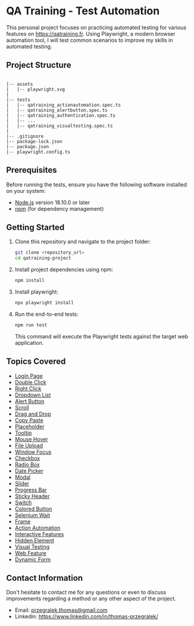 # QA Training - Test Automation

This personal project focuses on practicing automated testing for various features on https://qatraining.fr. Using Playwright, a modern browser automation tool, I will test common scenarios to improve my skills in automated testing.

## Project Structure

```

|-- assets
|   |-- playwright.svg
|
|-- tests
|   |-- qatraining_actionautomation.spec.ts
|   |-- qatraining_alertbutton.spec.ts
|   |-- qatraining_authentication.spec.ts
|   |-- ...
|   |-- qatraining_visualtesting.spec.ts
|
|-- .gitignore
|-- package-lock.json
|-- package.json
|-- playwright.config.ts

```

## Prerequisites

Before running the tests, ensure you have the following software installed on your system:

- [Node.js](https://nodejs.org/) version 18.10.0 or later
- [npm](https://www.npmjs.com/) (for dependency management)

## Getting Started

1. Clone this repository and navigate to the project folder:

    ```sh
    git clone <repository_url>
    cd qatraining-project
    ```

2. Install project dependencies using npm:

    ```sh
    npm install
    ```

3. Install playwright:

    ```sh
    npx playwright install
    ```    

4. Run the end-to-end tests:

    ```sh
    npm run test
    ```

   This command will execute the Playwright tests against the target web application.

## Topics Covered

- [Login Page](https://qatraining.fr/pages/features/login.html)
- [Double Click](https://qatraining.fr/pages/features/double-click.html)
- [Right Click](https://qatraining.fr/pages/features/right-click.html)
- [Dropdown List](https://qatraining.fr/pages/features/dropdown.html)
- [Alert Button](https://qatraining.fr/pages/features/alert-button.html)
- [Scroll](https://qatraining.fr/pages/features/scroll.html)
- [Drag and Drop](https://qatraining.fr/pages/features/drag-drop.html)
- [Copy Paste](https://qatraining.fr/pages/features/copy-paste.html)
- [Placeholder](https://qatraining.fr/pages/features/placeholder.html)
- [Tooltip](https://qatraining.fr/pages/features/tooltip.html)
- [Mouse Hover](https://qatraining.fr/pages/features/mouse-hover.html)
- [File Upload](https://qatraining.fr/pages/features/file-upload.html)
- [Window Focus](https://qatraining.fr/pages/features/window-focus.html)
- [Checkbox](https://qatraining.fr/pages/features/checkbox.html)
- [Radio Box](https://qatraining.fr/pages/features/radio-box.html)
- [Date Picker](https://qatraining.fr/pages/features/date-picker.html)
- [Modal](https://qatraining.fr/pages/features/modal.html)
- [Slider](https://qatraining.fr/pages/features/slider.html)
- [Progress Bar](https://qatraining.fr/pages/features/progress-bar.html)
- [Sticky Header](https://qatraining.fr/pages/features/sticky-header.html)
- [Switch](https://qatraining.fr/pages/features/switch.html)
- [Colored Button](https://qatraining.fr/pages/features/colored-button.html)
- [Selenium Wait](https://qatraining.fr/pages/features/selenium-wait.html)
- [Frame](https://qatraining.fr/pages/features/frame-button.html)
- [Action Automation](https://qatraining.fr/pages/features/action-automation.html)
- [Interactive Features](https://qatraining.fr/pages/features/interactive-features.html)
- [Hidden Element](https://qatraining.fr/pages/features/hidden-element.html)
- [Visual Testing](https://qatraining.fr/pages/features/visual-testing.html)
- [Web Feature](https://qatraining.fr/pages/features/web-feature.html)
- [Dynamic Form](https://qatraining.fr/pages/features/dynamic-form.html)

## Contact Information

Don't hesitate to contact me for any questions or even to discuss improvements regarding a method or any other aspect of the project.
- Email: przegralek.thomas@gmail.com
- Linkedin: https://www.linkedin.com/in/thomas-przegralek/